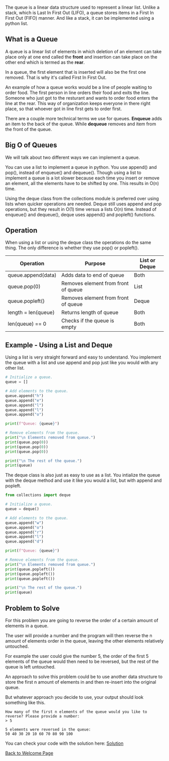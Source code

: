 The queue is a linear data structure used to represent a linear list. Unlike a stack, which is Last In First Out (LIFO), a queue stores items in a First In First Out (FIFO) manner. And like a stack, it can be implemented using a python list.

## What is a Queue

A queue is a linear list of elements in which deletion of an element can take place only at one end called the **front** and insertion can take place on the other end which is termed as the **rear**.

In a queue, the first element that is inserted will also be the first one removed. That is why it's called First In First Out. 

An example of how a queue works would be a line of people waiting to order food. The first person in line orders their food and exits the line. Someone who just got to the resturant and wants to order food enters the line at the rear. This way of organization keeps everyone in there right place, so that whoever got in line first gets to order first. 

There are a couple more technical terms we use for queues. **Enqueue** adds an item to the back of the queue. While **dequeue** removes and item from the front of the queue. 

## Big O of Queues

We will talk about two different ways we can implement a queue. 

You can use a list to implement a queue in python. You use append() and pop(), instead of enqueue() and dequeue(). Though using a list to implement a queue is a lot slower because each time you insert or remove an element, all the elements have to be shifted by one. This results in O(n) time.

Using the deque class from the collections module is preferred over using lists when quicker operations are needed. Deque still uses append and pop operations, but they result in O(1) time versus a lists O(n) time. Instead of enqueue() and dequeue(), deque uses append() and popleft() functions.

## Operation

When using a list or using the deque class the operations do the same thing. The only difference is whether they use pop() or popleft().

Operation | Purpose | List or Deque
-------- | -------- | -------- 
queue.append(data) | Adds data to end of queue | Both
queue.pop(0) | Removes element from front of queue | List
queue.popleft() | Removes element from front of queue | Deque
length = len(queue) | Returns length of queue | Both
len(queue) == 0 | Checks if the queue is empty | Both


## Example - Using a List and Deque

Using a list is very straight forward and easy to understand. You implement the queue with a list and use append and pop just like you would with any other list.

```python
# Initialize a queue.
queue = []

# Add elements to the queue.
queue.append("h")
queue.append("e")
queue.append("l")
queue.append("l")
queue.append("o")

print(f"Queue: {queue}")

# Remove elements from the queue.
print("\n Elements removed from queue.")
print(queue.pop(0))
print(queue.pop(0))
print(queue.pop(0))

print("\n The rest of the queue.")
print(queue)
```

The deque class is also just as easy to use as a list. You intialize the queue with the deque method and use it like you would a list, but with append and popleft. 

```python
from collections import deque

# Initialize a queue.
queue = deque()

# Add elements to the queue.
queue.append("w")
queue.append("o")
queue.append("r")
queue.append("l")
queue.append("d")

print(f"Queue: {queue}")

# Remove elements from the queue.
print("\n Elements removed from queue.")
print(queue.popleft())
print(queue.popleft())
print(queue.popleft())

print("\n The rest of the queue.")
print(queue)
```

## Problem to Solve

For this problem you are going to reverse the order of a certain amount of elements in a queue.

The user will provide a number and the program will then reverse the n amount of elements order in the queue, leaving the other elements relatively untouched. 

For example the user could give the number 5, the order of the first 5 elements of the queue would then need to be reversed, but the rest of the queue is left untouched. 

An approach to solve this problem could be to use another data structure to store the first n amount of elements in and then re-insert into the original queue. 

But whatever approach you decide to use, your output should look something like this.

```
How many of the first n elements of the queue would you like to reverse? Please provide a number:
> 5

5 elements were reversed in the queue:
50 40 30 20 10 60 70 80 90 100
```

You can check your code with the solution here: [Solution](queue-solution.py)

[Back to Welcome Page](0-welcome.md)
